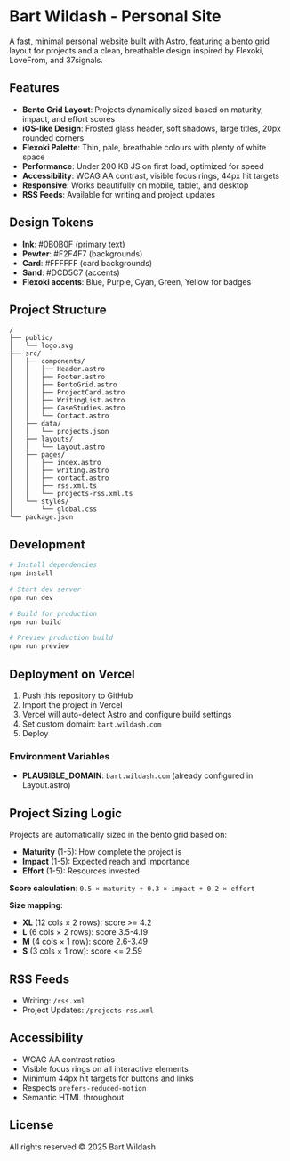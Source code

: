 # Bart Wildash - Personal Site

A fast, minimal personal website built with Astro, featuring a bento grid layout for projects and a clean, breathable design inspired by Flexoki, LoveFrom, and 37signals.

## Features

- **Bento Grid Layout**: Projects dynamically sized based on maturity, impact, and effort scores
- **iOS-like Design**: Frosted glass header, soft shadows, large titles, 20px rounded corners
- **Flexoki Palette**: Thin, pale, breathable colours with plenty of white space
- **Performance**: Under 200 KB JS on first load, optimized for speed
- **Accessibility**: WCAG AA contrast, visible focus rings, 44px hit targets
- **Responsive**: Works beautifully on mobile, tablet, and desktop
- **RSS Feeds**: Available for writing and project updates

## Design Tokens

- **Ink**: #0B0B0F (primary text)
- **Pewter**: #F2F4F7 (backgrounds)
- **Card**: #FFFFFF (card backgrounds)
- **Sand**: #DCD5C7 (accents)
- **Flexoki accents**: Blue, Purple, Cyan, Green, Yellow for badges

## Project Structure

```
/
├── public/
│   └── logo.svg
├── src/
│   ├── components/
│   │   ├── Header.astro
│   │   ├── Footer.astro
│   │   ├── BentoGrid.astro
│   │   ├── ProjectCard.astro
│   │   ├── WritingList.astro
│   │   ├── CaseStudies.astro
│   │   └── Contact.astro
│   ├── data/
│   │   └── projects.json
│   ├── layouts/
│   │   └── Layout.astro
│   ├── pages/
│   │   ├── index.astro
│   │   ├── writing.astro
│   │   ├── contact.astro
│   │   ├── rss.xml.ts
│   │   └── projects-rss.xml.ts
│   └── styles/
│       └── global.css
└── package.json
```

## Development

```bash
# Install dependencies
npm install

# Start dev server
npm run dev

# Build for production
npm run build

# Preview production build
npm run preview
```

## Deployment on Vercel

1. Push this repository to GitHub
2. Import the project in Vercel
3. Vercel will auto-detect Astro and configure build settings
4. Set custom domain: `bart.wildash.com`
5. Deploy

### Environment Variables

- **PLAUSIBLE_DOMAIN**: `bart.wildash.com` (already configured in Layout.astro)

## Project Sizing Logic

Projects are automatically sized in the bento grid based on:
- **Maturity** (1-5): How complete the project is
- **Impact** (1-5): Expected reach and importance
- **Effort** (1-5): Resources invested

**Score calculation**: `0.5 × maturity + 0.3 × impact + 0.2 × effort`

**Size mapping**:
- **XL** (12 cols × 2 rows): score >= 4.2
- **L** (6 cols × 2 rows): score 3.5-4.19
- **M** (4 cols × 1 row): score 2.6-3.49
- **S** (3 cols × 1 row): score <= 2.59

## RSS Feeds

- Writing: `/rss.xml`
- Project Updates: `/projects-rss.xml`

## Accessibility

- WCAG AA contrast ratios
- Visible focus rings on all interactive elements
- Minimum 44px hit targets for buttons and links
- Respects `prefers-reduced-motion`
- Semantic HTML throughout

## License

All rights reserved © 2025 Bart Wildash

